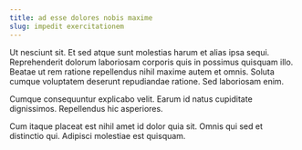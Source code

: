```yaml
---
title: ad esse dolores nobis maxime
slug: impedit exercitationem
---
```


Ut nesciunt sit. Et sed atque sunt molestias harum et alias ipsa sequi. Reprehenderit dolorum laboriosam corporis quis in possimus quisquam illo. Beatae ut rem ratione repellendus nihil maxime autem et omnis. Soluta cumque voluptatem deserunt repudiandae ratione. Sed laboriosam enim.

Cumque consequuntur explicabo velit. Earum id natus cupiditate dignissimos. Repellendus hic asperiores.

Cum itaque placeat est nihil amet id dolor quia sit. Omnis qui sed et distinctio qui. Adipisci molestiae est quisquam.
